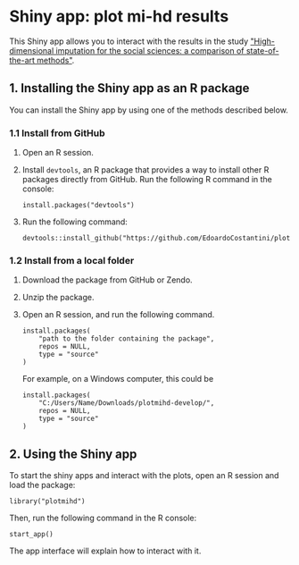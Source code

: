 # Shiny app: plot mi-hd results

This Shiny app allows you to interact with the results in the study ["High-dimensional imputation for the social sciences: a comparison of state-of-the-art methods"](<https://arxiv.org/abs/2208.13656>).

## 1. Installing the Shiny app as an R package

You can install the Shiny app by using one of the methods described below.

### 1.1 Install from GitHub

1. Open an R session.

2. Install `devtools`, an R package that provides a way to install other R packages directly from GitHub. Run the following R command in the console:

    ```
    install.packages("devtools")
    ```

3. Run the following command:

    ```
    devtools::install_github("https://github.com/EdoardoCostantini/plotmihd")
    ```

### 1.2 Install from a local folder

1. Download the package from GitHub or Zendo.

2. Unzip the package.
    
3. Open an R session, and run the following command.

    ```
    install.packages(
        "path to the folder containing the package",
        repos = NULL,
        type = "source"
    )
    ```

    For example, on a Windows computer, this could be

    ```
    install.packages(
        "C:/Users/Name/Downloads/plotmihd-develop/",
        repos = NULL,
        type = "source"
    )
    ```

## 2. Using the Shiny app

To start the shiny apps and interact with the plots, open an R session and load the package:

```
library("plotmihd")
```

Then, run the following command in the R console:

```
start_app()
```

The app interface will explain how to interact with it.
